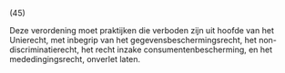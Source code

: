 (45)

Deze verordening moet praktijken die verboden zijn uit hoofde van het Unierecht, met inbegrip van het gegevensbeschermingsrecht, het non-discriminatierecht, het recht inzake consumentenbescherming, en het mededingingsrecht, onverlet laten.
